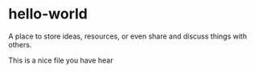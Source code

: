 # hello-world
A place to store ideas, resources, or even share and discuss things with others.

This is a nice file you have hear